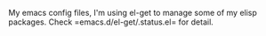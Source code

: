 My emacs config files, I'm using el-get to manage some of my elisp packages. Check =emacs.d/el-get/.status.el= for detail.
